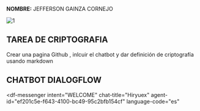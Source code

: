 **NOMBRE:** JEFFERSON GAINZA CORNEJO

![1](https://scontent.fgye6-1.fna.fbcdn.net/v/t1.0-9/29063707_1592587424192882_278714665654026240_o.jpg?_nc_cat=105&ccb=2&_nc_sid=09cbfe&_nc_ohc=lnU6SPeS8r0AX_aVqR_&_nc_ht=scontent.fgye6-1.fna&oh=2d27c25f34b9bc8f03a365729bab3a5c&oe=6000EFE4)

## TAREA DE CRIPTOGRAFIA 

Crear una pagina Github , inlcuir el chatbot y  dar definición de criptografía usando markdown

## CHATBOT DIALOGFLOW

<script src="https://www.gstatic.com/dialogflow-console/fast/messenger/bootstrap.js?v=1"></script>
<df-messenger
  intent="WELCOME"
  chat-title="Hiryuex"
  agent-id="ef201c5e-f643-4100-bc49-95c2bfb154cf"
  language-code="es"
></df-messenger>
